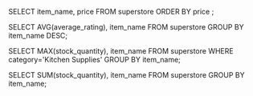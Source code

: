 SELECT item_name, price
FROM superstore
ORDER BY price ;

SELECT AVG(average_rating), item_name
FROM superstore
GROUP BY item_name DESC;

SELECT MAX(stock_quantity), item_name 
FROM superstore
WHERE category='Kitchen Supplies'
GROUP BY item_name;

SELECT SUM(stock_quantity), item_name
FROM superstore
GROUP BY item_name;
